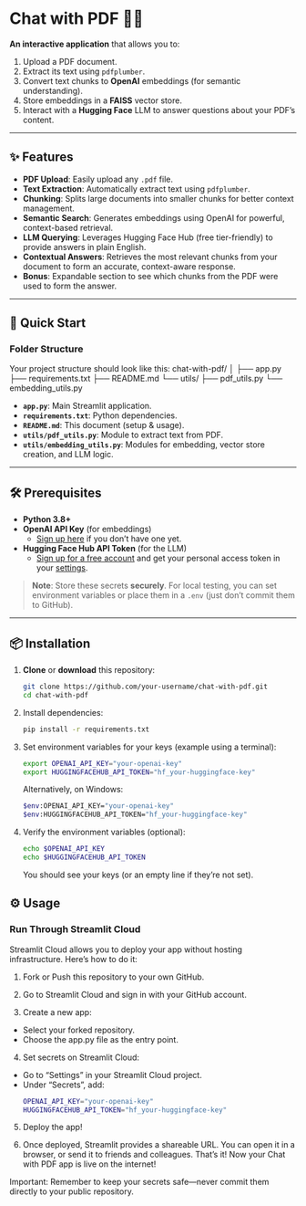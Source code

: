 # Chat with PDF 📄🤖

**An interactive application** that allows you to:
1. Upload a PDF document.  
2. Extract its text using `pdfplumber`.  
3. Convert text chunks to **OpenAI** embeddings (for semantic understanding).  
4. Store embeddings in a **FAISS** vector store.  
5. Interact with a **Hugging Face** LLM to answer questions about your PDF’s content.  

---

## ✨ Features

- **PDF Upload**: Easily upload any `.pdf` file.  
- **Text Extraction**: Automatically extract text using `pdfplumber`.  
- **Chunking**: Splits large documents into smaller chunks for better context management.  
- **Semantic Search**: Generates embeddings using OpenAI for powerful, context-based retrieval.  
- **LLM Querying**: Leverages Hugging Face Hub (free tier-friendly) to provide answers in plain English.  
- **Contextual Answers**: Retrieves the most relevant chunks from your document to form an accurate, context-aware response.  
- **Bonus**: Expandable section to see which chunks from the PDF were used to form the answer.

---

## 🚀 Quick Start

### Folder Structure

Your project structure should look like this:
chat-with-pdf/
│
├── app.py
├── requirements.txt
├── README.md
└── utils/
    ├── pdf_utils.py
    └── embedding_utils.py


- **`app.py`**: Main Streamlit application.  
- **`requirements.txt`**: Python dependencies.  
- **`README.md`**: This document (setup & usage).  
- **`utils/pdf_utils.py`**: Module to extract text from PDF.  
- **`utils/embedding_utils.py`**: Modules for embedding, vector store creation, and LLM logic.

---

## 🛠 Prerequisites

- **Python 3.8+**  
- **OpenAI API Key** (for embeddings)  
  - [Sign up here](https://platform.openai.com/signup) if you don’t have one yet.  
- **Hugging Face Hub API Token** (for the LLM)  
  - [Sign up for a free account](https://huggingface.co/join) and get your personal access token in your [settings](https://huggingface.co/settings/tokens).  

> **Note**: Store these secrets **securely**. For local testing, you can set environment variables or place them in a `.env` (just don’t commit them to GitHub).

---

## 📦 Installation

1. **Clone** or **download** this repository:
   ```bash
   git clone https://github.com/your-username/chat-with-pdf.git
   cd chat-with-pdf

2. Install dependencies:
    ```bash
    pip install -r requirements.txt

3. Set environment variables for your keys (example using a terminal):
    ```bash
   export OPENAI_API_KEY="your-openai-key"
    export HUGGINGFACEHUB_API_TOKEN="hf_your-huggingface-key"
    ```
   Alternatively, on Windows:
    ```bash
    $env:OPENAI_API_KEY="your-openai-key"
    $env:HUGGINGFACEHUB_API_TOKEN="hf_your-huggingface-key"

4. Verify the environment variables (optional):
    ```bash
   echo $OPENAI_API_KEY
    echo $HUGGINGFACEHUB_API_TOKEN
    ```
    You should see your keys (or an empty line if they’re not set).

## ⚙️ Usage

### Run Through Streamlit Cloud
Streamlit Cloud allows you to deploy your app without hosting infrastructure. Here’s how to do it:

1. Fork or Push this repository to your own GitHub.

2. Go to Streamlit Cloud and sign in with your GitHub account.

3. Create a new app:
- Select your forked repository.
- Choose the app.py file as the entry point.

4. Set secrets on Streamlit Cloud:
- Go to “Settings” in your Streamlit Cloud project.
- Under “Secrets”, add:
    ```bash
   OPENAI_API_KEY="your-openai-key"
    HUGGINGFACEHUB_API_TOKEN="hf_your-huggingface-key"
    ```

5. Deploy the app!

6. Once deployed, Streamlit provides a shareable URL. You can open it in a browser, or send it to friends and colleagues.
That’s it! Now your Chat with PDF app is live on the internet!

Important: Remember to keep your secrets safe—never commit them directly to your public repository.

